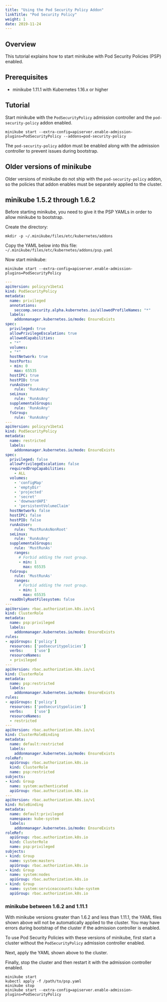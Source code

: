 ```yaml
---
title: "Using the Pod Security Policy Addon"
linkTitle: "Pod Security Policy"
weight: 1
date: 2019-11-24
---
```


## Overview

This tutorial explains how to start minikube with Pod Security Policies (PSP) enabled.

## Prerequisites

- minikube 1.11.1 with Kubernetes 1.16.x or higher

## Tutorial

Start minikube with the `PodSecurityPolicy` admission controller and the
`pod-security-policy` addon enabled.

```shell
minikube start --extra-config=apiserver.enable-admission-plugins=PodSecurityPolicy --addons=pod-security-policy
```

The `pod-security-policy` addon must be enabled along with the admission
controller to prevent issues during bootstrap.

## Older versions of minikube

Older versions of minikube do not ship with the `pod-security-policy` addon, so
the policies that addon enables must be separately applied to the cluster.

## minikube 1.5.2 through 1.6.2

Before starting minikube, you need to give it the PSP YAMLs in order to allow minikube to bootstrap.

Create the directory:
```shell
mkdir -p ~/.minikube/files/etc/kubernetes/addons
```

Copy the YAML below into this file: `~/.minikube/files/etc/kubernetes/addons/psp.yaml`

Now start minikube:
```shell
minikube start --extra-config=apiserver.enable-admission-plugins=PodSecurityPolicy
```

```yaml
---
apiVersion: policy/v1beta1
kind: PodSecurityPolicy
metadata:
  name: privileged
  annotations:
    seccomp.security.alpha.kubernetes.io/allowedProfileNames: "*"
  labels:
    addonmanager.kubernetes.io/mode: EnsureExists
spec:
  privileged: true
  allowPrivilegeEscalation: true
  allowedCapabilities:
  - "*"
  volumes:
  - "*"
  hostNetwork: true
  hostPorts:
  - min: 0
    max: 65535
  hostIPC: true
  hostPID: true
  runAsUser:
    rule: 'RunAsAny'
  seLinux:
    rule: 'RunAsAny'
  supplementalGroups:
    rule: 'RunAsAny'
  fsGroup:
    rule: 'RunAsAny'
---
apiVersion: policy/v1beta1
kind: PodSecurityPolicy
metadata:
  name: restricted
  labels:
    addonmanager.kubernetes.io/mode: EnsureExists
spec:
  privileged: false
  allowPrivilegeEscalation: false
  requiredDropCapabilities:
    - ALL
  volumes:
    - 'configMap'
    - 'emptyDir'
    - 'projected'
    - 'secret'
    - 'downwardAPI'
    - 'persistentVolumeClaim'
  hostNetwork: false
  hostIPC: false
  hostPID: false
  runAsUser:
    rule: 'MustRunAsNonRoot'
  seLinux:
    rule: 'RunAsAny'
  supplementalGroups:
    rule: 'MustRunAs'
    ranges:
      # Forbid adding the root group.
      - min: 1
        max: 65535
  fsGroup:
    rule: 'MustRunAs'
    ranges:
      # Forbid adding the root group.
      - min: 1
        max: 65535
  readOnlyRootFilesystem: false
---
apiVersion: rbac.authorization.k8s.io/v1
kind: ClusterRole
metadata:
  name: psp:privileged
  labels:
    addonmanager.kubernetes.io/mode: EnsureExists
rules:
- apiGroups: ['policy']
  resources: ['podsecuritypolicies']
  verbs:     ['use']
  resourceNames:
  - privileged
---
apiVersion: rbac.authorization.k8s.io/v1
kind: ClusterRole
metadata:
  name: psp:restricted
  labels:
    addonmanager.kubernetes.io/mode: EnsureExists
rules:
- apiGroups: ['policy']
  resources: ['podsecuritypolicies']
  verbs:     ['use']
  resourceNames:
  - restricted
---
apiVersion: rbac.authorization.k8s.io/v1
kind: ClusterRoleBinding
metadata:
  name: default:restricted
  labels:
    addonmanager.kubernetes.io/mode: EnsureExists
roleRef:
  apiGroup: rbac.authorization.k8s.io
  kind: ClusterRole
  name: psp:restricted
subjects:
- kind: Group
  name: system:authenticated
  apiGroup: rbac.authorization.k8s.io
---
apiVersion: rbac.authorization.k8s.io/v1
kind: RoleBinding
metadata:
  name: default:privileged
  namespace: kube-system
  labels:
    addonmanager.kubernetes.io/mode: EnsureExists
roleRef:
  apiGroup: rbac.authorization.k8s.io
  kind: ClusterRole
  name: psp:privileged
subjects:
- kind: Group
  name: system:masters
  apiGroup: rbac.authorization.k8s.io
- kind: Group
  name: system:nodes
  apiGroup: rbac.authorization.k8s.io
- kind: Group
  name: system:serviceaccounts:kube-system
  apiGroup: rbac.authorization.k8s.io
```

### minikube between 1.6.2 and 1.11.1

With minikube versions greater than 1.6.2 and less than 1.11.1, the YAML files
shown above will not be automatically applied to the cluster. You may have
errors during bootstrap of the cluster if the admission controller is enabled.

To use Pod Security Policies with these versions of minikube, first start a
cluster without the `PodSecurityPolicy` admission controller enabled.

Next, apply the YAML shown above to the cluster.

Finally, stop the cluster and then restart it with the admission controller
enabled.

```shell
minikube start
kubectl apply -f /path/to/psp.yaml
minikube stop
minikube start --extra-config=apiserver.enable-admission-plugins=PodSecurityPolicy
```
